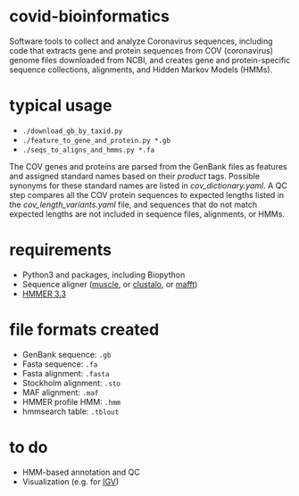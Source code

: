 # covid-bioinformatics
Software tools to collect and analyze Coronavirus sequences, including code that extracts gene and protein
sequences from COV (coronavirus) genome files downloaded from NCBI, and creates gene and protein-specific 
sequence collections, alignments, and Hidden Markov Models (HMMs).


# typical usage
* `./download_gb_by_taxid.py`
* `./feature_to_gene_and_protein.py *.gb`
* `./seqs_to_aligns_and_hmms.py *.fa`


The COV genes and proteins are parsed from the GenBank files as features and assigned standard names based on 
their *product* tags. Possible synonyms for these standard names are listed in *cov_dictionary.yaml*. A
QC step compares all the COV protein sequences to expected lengths listed in the *cov_length_variants.yaml* file, and
sequences that do not match expected lengths are not included in sequence files, alignments, or HMMs.


# requirements
* Python3 and packages, including Biopython
* Sequence aligner ([muscle](https://drive5.com/muscle/), or [clustalo](http://www.clustal.org/omega/), or [mafft](https://mafft.cbrc.jp/alignment/software/))
* [HMMER 3.3](http://hmmer.org)


# file formats created
* GenBank sequence: `.gb`
* Fasta sequence: `.fa`
* Fasta alignment: `.fasta`
* Stockholm alignment: `.sto`
* MAF alignment: `.maf`
* HMMER profile HMM: `.hmm`
* hmmsearch table: `.tblout`


# to do
* HMM-based annotation and QC
* Visualization (e.g. for [IGV](https://igvteam.github.io/igv-webapp/fileFormats.html))
